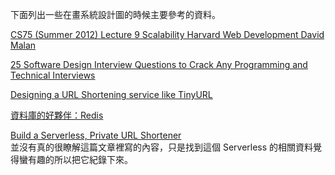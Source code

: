 下面列出一些在畫系統設計圖的時候主要參考的資料。

[CS75 (Summer 2012) Lecture 9 Scalability Harvard Web Development David Malan](https://www.youtube.com/watch?v=-W9F__D3oY4)

[25 Software Design Interview Questions to Crack Any Programming and Technical Interviews](https://medium.com/javarevisited/25-software-design-interview-questions-to-crack-any-programming-and-technical-interviews-4b8237942db0)

[Designing a URL Shortening service like TinyURL](https://www.educative.io/courses/grokking-the-system-design-interview/m2ygV4E81AR)

[資料庫的好夥伴：Redis](https://blog.techbridge.cc/2016/06/18/redis-introduction/)

[Build a Serverless, Private URL Shortener](https://aws.amazon.com/fr/blogs/compute/build-a-serverless-private-url-shortener/)  
並沒有真的很瞭解這篇文章裡寫的內容，只是找到這個 Serverless 的相關資料覺得蠻有趣的所以把它紀錄下來。